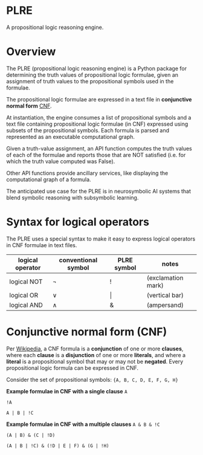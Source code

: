 # PLRE

A propositional logic reasoning engine.

# Overview

The PLRE (propositional logic reasoning engine) is a Python package for determining the truth values of propositional logic formulae, given an assignment of truth values to the propositional symbols used in the formulae.

The propositional logic formulae are expressed in a text file in **conjunctive normal form** [CNF](https://en.wikipedia.org/wiki/Conjunctive_normal_form).

At instantiation, the engine consumes a list of propositional symbols and a text file containing propositional logic formulae (in CNF) expressed using subsets of the propositional symbols. Each formula is parsed and represented as an executable computational graph.

Given a truth-value assignment, an API function computes the truth values of each of the formulae and reports those that are NOT satisfied (i.e. for which the truth value computed was False).

Other API functions provide ancillary services, like displaying the computational graph of a formula.

The anticipated use case for the PLRE is in neurosymbolic AI systems that blend symbolic reasoning with subsymbolic learning.


# Syntax for logical operators

The PLRE uses a special syntax to make it easy to express logical operators in CNF formulae in text files.

logical operator | conventional symbol | PLRE symbol | notes
--- | --- | --- | --- |
logical NOT | $\lnot$ | ! | (exclamation mark)
logical OR  | $\lor$  | \| | (vertical bar)
logical AND | $\land$ | & | (ampersand)


# Conjunctive normal form (CNF)

Per [Wikipedia](https://en.wikipedia.org/wiki/Conjunctive_normal_form), a CNF formula is a **conjunction** of one or more **clauses**, where each **clause** is a **disjunction** of one or more **literals**, and where a **literal** is a propositional symbol that may or may not be **negated**. Every propositional logic formula can be expressed in CNF. 

Consider the set of propositional symbols: `{A, B, C, D, E, F, G, H}`

**Example formulae in CNF with a single clause**
`A`

`!A`

`A | B | !C`

**Example formulae in CNF with a multiple clauses**
`A & B & !C`

`(A | B) & (C | !D)`

`(A | B | !C) & (!D | E | F) & (G | !H)`






